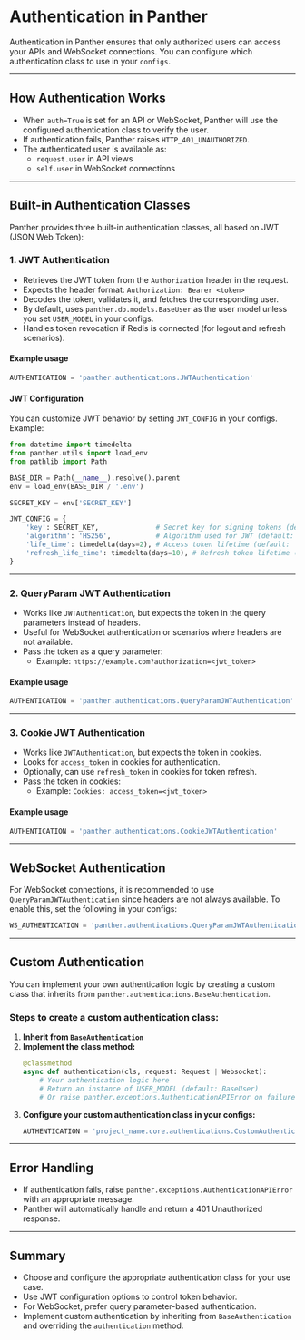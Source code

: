 # Authentication in Panther

Authentication in Panther ensures that only authorized users can access your APIs and WebSocket connections. You can configure which authentication class to use in your `configs`.

---

## How Authentication Works

- When `auth=True` is set for an API or WebSocket, Panther will use the configured authentication class to verify the user.
- If authentication fails, Panther raises `HTTP_401_UNAUTHORIZED`.
- The authenticated user is available as:
  - `request.user` in API views
  - `self.user` in WebSocket connections

---

## Built-in Authentication Classes

Panther provides three built-in authentication classes, all based on JWT (JSON Web Token):

### 1. JWT Authentication

- Retrieves the JWT token from the `Authorization` header in the request.
- Expects the header format: `Authorization: Bearer <token>`
- Decodes the token, validates it, and fetches the corresponding user.
- By default, uses `panther.db.models.BaseUser` as the user model unless you set `USER_MODEL` in your configs.
- Handles token revocation if Redis is connected (for logout and refresh scenarios).

#### Example usage
```python
AUTHENTICATION = 'panther.authentications.JWTAuthentication'
```

#### JWT Configuration
You can customize JWT behavior by setting `JWT_CONFIG` in your configs. Example:

```python
from datetime import timedelta
from panther.utils import load_env  
from pathlib import Path

BASE_DIR = Path(__name__).resolve().parent  
env = load_env(BASE_DIR / '.env')

SECRET_KEY = env['SECRET_KEY']

JWT_CONFIG = {
    'key': SECRET_KEY,              # Secret key for signing tokens (default: `SECRET_KEY`)
    'algorithm': 'HS256',           # Algorithm used for JWT (default: `'HS256'`)
    'life_time': timedelta(days=2), # Access token lifetime (default: `timedelta(days=1)`)
    'refresh_life_time': timedelta(days=10), # Refresh token lifetime (default: `2 * life_time`)
}
```

---

### 2. QueryParam JWT Authentication

- Works like `JWTAuthentication`, but expects the token in the query parameters instead of headers.
- Useful for WebSocket authentication or scenarios where headers are not available.
- Pass the token as a query parameter:
  - Example: `https://example.com?authorization=<jwt_token>`

#### Example usage
```python
AUTHENTICATION = 'panther.authentications.QueryParamJWTAuthentication'
```

---

### 3. Cookie JWT Authentication

- Works like `JWTAuthentication`, but expects the token in cookies.
- Looks for `access_token` in cookies for authentication.
- Optionally, can use `refresh_token` in cookies for token refresh.
- Pass the token in cookies:
  - Example: `Cookies: access_token=<jwt_token>`

#### Example usage
```python
AUTHENTICATION = 'panther.authentications.CookieJWTAuthentication'
```

---

## WebSocket Authentication

For WebSocket connections, it is recommended to use `QueryParamJWTAuthentication` since headers are not always available. To enable this, set the following in your configs:

```python
WS_AUTHENTICATION = 'panther.authentications.QueryParamJWTAuthentication'
```

---

## Custom Authentication

You can implement your own authentication logic by creating a custom class that inherits from `panther.authentications.BaseAuthentication`.

### Steps to create a custom authentication class:
1. **Inherit from `BaseAuthentication`**
2. **Implement the class method:**
   ```python
   @classmethod
   async def authentication(cls, request: Request | Websocket):
       # Your authentication logic here
       # Return an instance of USER_MODEL (default: BaseUser)
       # Or raise panther.exceptions.AuthenticationAPIError on failure
   ```
3. **Configure your custom authentication class in your configs:**
   ```python
   AUTHENTICATION = 'project_name.core.authentications.CustomAuthentication'
   ```

---

## Error Handling
- If authentication fails, raise `panther.exceptions.AuthenticationAPIError` with an appropriate message.
- Panther will automatically handle and return a 401 Unauthorized response.

---

## Summary
- Choose and configure the appropriate authentication class for your use case.
- Use JWT configuration options to control token behavior.
- For WebSocket, prefer query parameter-based authentication.
- Implement custom authentication by inheriting from `BaseAuthentication` and overriding the `authentication` method.
